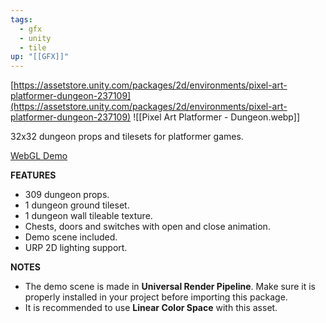 ```yaml
---
tags:
  - gfx
  - unity
  - tile
up: "[[GFX]]"
---
```

[https://assetstore.unity.com/packages/2d/environments/pixel-art-platformer-dungeon-237109](https://assetstore.unity.com/packages/2d/environments/pixel-art-platformer-dungeon-237109)
![[Pixel Art Platformer - Dungeon.webp]]

32x32 dungeon props and tilesets for platformer games.

[WebGL Demo](https://cainos.itch.io/pixel-art-platformer-dungeon-demo?secret=DHvzjoASuoXXXvrs9axXVwlYJ8)

**FEATURES**
- 309 dungeon props.
- 1 dungeon ground tileset.
- 1 dungeon wall tileable texture.
- Chests, doors and switches with open and close animation.
- Demo scene included.
- URP 2D lighting support.

**NOTES**
- The demo scene is made in **Universal Render Pipeline**. Make sure it is properly installed in your project before importing this package.
- It is recommended to use **Linear Color Space** with this asset.